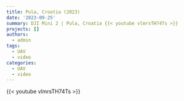 ```yaml
---
title: Pula, Croatia (2023)
date: '2023-09-25'
summary: DJI Mini 2 | Pula, Croatia {{< youtube vlmrsTH74Ts >}}
projects: []
authors:
  - admin
tags:
  - UAV
  - video
categories:
  - UAV
  - video
---
```


{{< youtube vlmrsTH74Ts >}}

